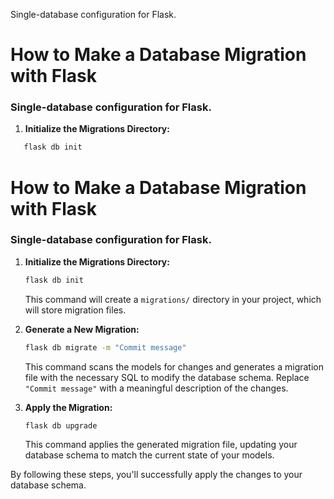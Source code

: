 Single-database configuration for Flask.

# How to Make a Database Migration with Flask

### Single-database configuration for Flask.

1. **Initialize the Migrations Directory:**
```bash
   flask db init
```


# How to Make a Database Migration with Flask

### Single-database configuration for Flask.

1. **Initialize the Migrations Directory:**
   ```bash
   flask db init
   ```

   This command will create a `migrations/` directory in your project, which will store migration files.

2. **Generate a New Migration:**
   ```bash
   flask db migrate -m "Commit message"
   ```

   This command scans the models for changes and generates a migration file with the necessary SQL to modify the database schema. Replace `"Commit message"` with a meaningful description of the changes.

3. **Apply the Migration:**
   ```bash
   flask db upgrade
   ```

   This command applies the generated migration file, updating your database schema to match the current state of your models.

By following these steps, you'll successfully apply the changes to your database schema.
